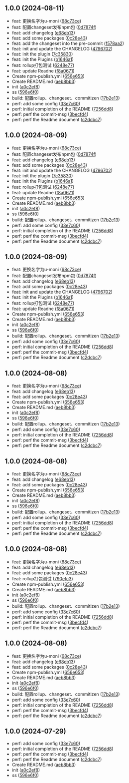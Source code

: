 ## 1.0.0 (2024-08-11)

* feat: 更换名字为u-moni ([68c73ce](https://github.com/1930850328/UMonitoR/commit/68c73ce))
* feat: 配置changeset发布npm包 ([0d7874f](https://github.com/1930850328/UMonitoR/commit/0d7874f))
* feat: add changelog ([e68eb13](https://github.com/1930850328/UMonitoR/commit/e68eb13))
* feat: add some packages ([0c28e43](https://github.com/1930850328/UMonitoR/commit/0c28e43))
* feat: add the changeset into the pre-commit ([f578aa2](https://github.com/1930850328/UMonitoR/commit/f578aa2))
* feat: init and update the CHANGELOG ([4796702](https://github.com/1930850328/UMonitoR/commit/4796702))
* feat: init the plugin ([7c35830](https://github.com/1930850328/UMonitoR/commit/7c35830))
* feat: init the Plugins ([b1646a1](https://github.com/1930850328/UMonitoR/commit/b1646a1))
* feat: rollup打包测试 ([6248e77](https://github.com/1930850328/UMonitoR/commit/6248e77))
* feat: update Readne ([f8a0671](https://github.com/1930850328/UMonitoR/commit/f8a0671))
* Create npm-publish.yml ([656e653](https://github.com/1930850328/UMonitoR/commit/656e653))
* Create README.md ([aeb8bb3](https://github.com/1930850328/UMonitoR/commit/aeb8bb3))
* init ([a0c2ef8](https://github.com/1930850328/UMonitoR/commit/a0c2ef8))
* ss ([596e6f0](https://github.com/1930850328/UMonitoR/commit/596e6f0))
* build: 配置rollup、changeset、commitizen ([17b2e13](https://github.com/1930850328/UMonitoR/commit/17b2e13))
* perf: add some config ([33e7c60](https://github.com/1930850328/UMonitoR/commit/33e7c60))
* perf: initial completion of the README ([7256dd8](https://github.com/1930850328/UMonitoR/commit/7256dd8))
* perf: perf the commit-msg ([3becfd4](https://github.com/1930850328/UMonitoR/commit/3becfd4))
* perf: perf the Readme document ([c2dcbc7](https://github.com/1930850328/UMonitoR/commit/c2dcbc7))



## 1.0.0 (2024-08-09)

* feat: 更换名字为u-moni ([68c73ce](https://github.com/1930850328/UMonitoR/commit/68c73ce))
* feat: 配置changeset发布npm包 ([0d7874f](https://github.com/1930850328/UMonitoR/commit/0d7874f))
* feat: add changelog ([e68eb13](https://github.com/1930850328/UMonitoR/commit/e68eb13))
* feat: add some packages ([0c28e43](https://github.com/1930850328/UMonitoR/commit/0c28e43))
* feat: init and update the CHANGELOG ([4796702](https://github.com/1930850328/UMonitoR/commit/4796702))
* feat: init the plugin ([7c35830](https://github.com/1930850328/UMonitoR/commit/7c35830))
* feat: init the Plugins ([b1646a1](https://github.com/1930850328/UMonitoR/commit/b1646a1))
* feat: rollup打包测试 ([6248e77](https://github.com/1930850328/UMonitoR/commit/6248e77))
* feat: update Readne ([f8a0671](https://github.com/1930850328/UMonitoR/commit/f8a0671))
* Create npm-publish.yml ([656e653](https://github.com/1930850328/UMonitoR/commit/656e653))
* Create README.md ([aeb8bb3](https://github.com/1930850328/UMonitoR/commit/aeb8bb3))
* init ([a0c2ef8](https://github.com/1930850328/UMonitoR/commit/a0c2ef8))
* ss ([596e6f0](https://github.com/1930850328/UMonitoR/commit/596e6f0))
* build: 配置rollup、changeset、commitizen ([17b2e13](https://github.com/1930850328/UMonitoR/commit/17b2e13))
* perf: add some config ([33e7c60](https://github.com/1930850328/UMonitoR/commit/33e7c60))
* perf: initial completion of the README ([7256dd8](https://github.com/1930850328/UMonitoR/commit/7256dd8))
* perf: perf the commit-msg ([3becfd4](https://github.com/1930850328/UMonitoR/commit/3becfd4))
* perf: perf the Readme document ([c2dcbc7](https://github.com/1930850328/UMonitoR/commit/c2dcbc7))



## 1.0.0 (2024-08-09)

* feat: 更换名字为u-moni ([68c73ce](https://github.com/1930850328/UMonitoR/commit/68c73ce))
* feat: 配置changeset发布npm包 ([0d7874f](https://github.com/1930850328/UMonitoR/commit/0d7874f))
* feat: add changelog ([e68eb13](https://github.com/1930850328/UMonitoR/commit/e68eb13))
* feat: add some packages ([0c28e43](https://github.com/1930850328/UMonitoR/commit/0c28e43))
* feat: init and update the CHANGELOG ([4796702](https://github.com/1930850328/UMonitoR/commit/4796702))
* feat: init the Plugins ([b1646a1](https://github.com/1930850328/UMonitoR/commit/b1646a1))
* feat: rollup打包测试 ([6248e77](https://github.com/1930850328/UMonitoR/commit/6248e77))
* feat: update Readne ([f8a0671](https://github.com/1930850328/UMonitoR/commit/f8a0671))
* Create npm-publish.yml ([656e653](https://github.com/1930850328/UMonitoR/commit/656e653))
* Create README.md ([aeb8bb3](https://github.com/1930850328/UMonitoR/commit/aeb8bb3))
* init ([a0c2ef8](https://github.com/1930850328/UMonitoR/commit/a0c2ef8))
* ss ([596e6f0](https://github.com/1930850328/UMonitoR/commit/596e6f0))
* build: 配置rollup、changeset、commitizen ([17b2e13](https://github.com/1930850328/UMonitoR/commit/17b2e13))
* perf: add some config ([33e7c60](https://github.com/1930850328/UMonitoR/commit/33e7c60))
* perf: initial completion of the README ([7256dd8](https://github.com/1930850328/UMonitoR/commit/7256dd8))
* perf: perf the commit-msg ([3becfd4](https://github.com/1930850328/UMonitoR/commit/3becfd4))
* perf: perf the Readme document ([c2dcbc7](https://github.com/1930850328/UMonitoR/commit/c2dcbc7))



## 1.0.0 (2024-08-08)

* feat: 更换名字为u-moni ([68c73ce](https://github.com/1930850328/UMonitoR/commit/68c73ce))
* feat: add changelog ([e68eb13](https://github.com/1930850328/UMonitoR/commit/e68eb13))
* feat: add some packages ([0c28e43](https://github.com/1930850328/UMonitoR/commit/0c28e43))
* Create npm-publish.yml ([656e653](https://github.com/1930850328/UMonitoR/commit/656e653))
* Create README.md ([aeb8bb3](https://github.com/1930850328/UMonitoR/commit/aeb8bb3))
* init ([a0c2ef8](https://github.com/1930850328/UMonitoR/commit/a0c2ef8))
* ss ([596e6f0](https://github.com/1930850328/UMonitoR/commit/596e6f0))
* build: 配置rollup、changeset、commitizen ([17b2e13](https://github.com/1930850328/UMonitoR/commit/17b2e13))
* perf: add some config ([33e7c60](https://github.com/1930850328/UMonitoR/commit/33e7c60))
* perf: initial completion of the README ([7256dd8](https://github.com/1930850328/UMonitoR/commit/7256dd8))
* perf: perf the commit-msg ([3becfd4](https://github.com/1930850328/UMonitoR/commit/3becfd4))
* perf: perf the Readme document ([c2dcbc7](https://github.com/1930850328/UMonitoR/commit/c2dcbc7))



## 1.0.0 (2024-08-08)

* feat: 更换名字为u-moni ([68c73ce](https://github.com/1930850328/UMonitoR/commit/68c73ce))
* feat: add changelog ([e68eb13](https://github.com/1930850328/UMonitoR/commit/e68eb13))
* feat: add some packages ([0c28e43](https://github.com/1930850328/UMonitoR/commit/0c28e43))
* Create npm-publish.yml ([656e653](https://github.com/1930850328/UMonitoR/commit/656e653))
* Create README.md ([aeb8bb3](https://github.com/1930850328/UMonitoR/commit/aeb8bb3))
* init ([a0c2ef8](https://github.com/1930850328/UMonitoR/commit/a0c2ef8))
* ss ([596e6f0](https://github.com/1930850328/UMonitoR/commit/596e6f0))
* build: 配置rollup、changeset、commitizen ([17b2e13](https://github.com/1930850328/UMonitoR/commit/17b2e13))
* perf: add some config ([33e7c60](https://github.com/1930850328/UMonitoR/commit/33e7c60))
* perf: initial completion of the README ([7256dd8](https://github.com/1930850328/UMonitoR/commit/7256dd8))
* perf: perf the commit-msg ([3becfd4](https://github.com/1930850328/UMonitoR/commit/3becfd4))
* perf: perf the Readme document ([c2dcbc7](https://github.com/1930850328/UMonitoR/commit/c2dcbc7))



## 1.0.0 (2024-08-08)

* feat: 更换名字为u-moni ([68c73ce](https://github.com/1930850328/UMonitoR/commit/68c73ce))
* feat: add changelog ([e68eb13](https://github.com/1930850328/UMonitoR/commit/e68eb13))
* feat: add some packages ([0c28e43](https://github.com/1930850328/UMonitoR/commit/0c28e43))
* feat: rollup打包测试 ([790efc3](https://github.com/1930850328/UMonitoR/commit/790efc3))
* Create npm-publish.yml ([656e653](https://github.com/1930850328/UMonitoR/commit/656e653))
* Create README.md ([aeb8bb3](https://github.com/1930850328/UMonitoR/commit/aeb8bb3))
* init ([a0c2ef8](https://github.com/1930850328/UMonitoR/commit/a0c2ef8))
* ss ([596e6f0](https://github.com/1930850328/UMonitoR/commit/596e6f0))
* build: 配置rollup、changeset、commitizen ([17b2e13](https://github.com/1930850328/UMonitoR/commit/17b2e13))
* perf: add some config ([33e7c60](https://github.com/1930850328/UMonitoR/commit/33e7c60))
* perf: initial completion of the README ([7256dd8](https://github.com/1930850328/UMonitoR/commit/7256dd8))
* perf: perf the commit-msg ([3becfd4](https://github.com/1930850328/UMonitoR/commit/3becfd4))
* perf: perf the Readme document ([c2dcbc7](https://github.com/1930850328/UMonitoR/commit/c2dcbc7))



## 1.0.0 (2024-08-08)

* feat: 更换名字为u-moni ([68c73ce](https://github.com/1930850328/UMonitoR/commit/68c73ce))
* feat: add changelog ([e68eb13](https://github.com/1930850328/UMonitoR/commit/e68eb13))
* feat: add some packages ([0c28e43](https://github.com/1930850328/UMonitoR/commit/0c28e43))
* Create npm-publish.yml ([656e653](https://github.com/1930850328/UMonitoR/commit/656e653))
* Create README.md ([aeb8bb3](https://github.com/1930850328/UMonitoR/commit/aeb8bb3))
* init ([a0c2ef8](https://github.com/1930850328/UMonitoR/commit/a0c2ef8))
* ss ([596e6f0](https://github.com/1930850328/UMonitoR/commit/596e6f0))
* build: 配置rollup、changeset、commitizen ([17b2e13](https://github.com/1930850328/UMonitoR/commit/17b2e13))
* perf: add some config ([33e7c60](https://github.com/1930850328/UMonitoR/commit/33e7c60))
* perf: initial completion of the README ([7256dd8](https://github.com/1930850328/UMonitoR/commit/7256dd8))
* perf: perf the commit-msg ([3becfd4](https://github.com/1930850328/UMonitoR/commit/3becfd4))
* perf: perf the Readme document ([c2dcbc7](https://github.com/1930850328/UMonitoR/commit/c2dcbc7))



## 1.0.0 (2024-07-29)

* perf: add some config ([33e7c60](https://github.com/1930850328/Umoni/commit/33e7c60))
* perf: initial completion of the README ([7256dd8](https://github.com/1930850328/Umoni/commit/7256dd8))
* perf: perf the commit-msg ([3becfd4](https://github.com/1930850328/Umoni/commit/3becfd4))
* perf: perf the Readme document ([c2dcbc7](https://github.com/1930850328/Umoni/commit/c2dcbc7))
* Create README.md ([aeb8bb3](https://github.com/1930850328/Umoni/commit/aeb8bb3))
* init ([a0c2ef8](https://github.com/1930850328/Umoni/commit/a0c2ef8))
* ss ([596e6f0](https://github.com/1930850328/Umoni/commit/596e6f0))



